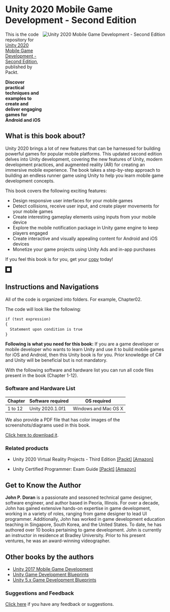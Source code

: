 # Unity 2020 Mobile Game Development - Second Edition

<a href="https://www.packtpub.com/product/unity-2020-mobile-game-development-second-edition/9781838987336?utm_source=github&utm_medium=repository&utm_campaign=9781838987336"><img src="https://static.packt-cdn.com/products/9781838987336/cover/smaller" alt="Unity 2020 Mobile Game Development - Second Edition" height="256px" align="right"></a>

This is the code repository for [Unity 2020 Mobile Game Development - Second Edition](https://www.packtpub.com/product/unity-2020-mobile-game-development-second-edition/9781838987336?utm_source=github&utm_medium=repository&utm_campaign=9781838987336), published by Packt.

**Discover practical techniques and examples to create and deliver engaging games for Android and iOS**

## What is this book about?
Unity 2020 brings a lot of new features that can be harnessed for building powerful games for popular mobile platforms. This updated second edition delves into Unity development, covering the new features of Unity, modern development practices, and augmented reality (AR) for creating an immersive mobile experience. The book takes a step-by-step approach to building an endless runner game using Unity to help you learn mobile game development concepts.

This book covers the following exciting features: 
* Design responsive user interfaces for your mobile games
* Detect collisions, receive user input, and create player movements for your mobile games
* Create interesting gameplay elements using inputs from your mobile device
* Explore the mobile notification package in Unity game engine to keep players engaged
* Create interactive and visually appealing content for Android and iOS devices
* Monetize your game projects using Unity Ads and in-app purchases

If you feel this book is for you, get your [copy](https://www.amazon.com/dp/1838987339) today!

<a href="https://www.packtpub.com/?utm_source=github&utm_medium=banner&utm_campaign=GitHubBanner"><img src="https://raw.githubusercontent.com/PacktPublishing/GitHub/master/GitHub.png" alt="https://www.packtpub.com/" border="5" /></a>

## Instructions and Navigations
All of the code is organized into folders. For example, Chapter02.

The code will look like the following:
```
if (test expression)
{
  Statement upon condition is true
}
```

**Following is what you need for this book:**
If you are a game developer or mobile developer who wants to learn Unity and use it to build mobile games for iOS and Android, then this Unity book is for you. Prior knowledge of C# and Unity will be beneficial but is not mandatory.

With the following software and hardware list you can run all code files present in the book (Chapter 1-12).

### Software and Hardware List

| Chapter  | Software required                   | OS required                        |
| -------- | ------------------------------------| -----------------------------------|
| 1 to 12        | Unity 2020.1.0f1                    | Windows and Mac OS X |

We also provide a PDF file that has color images of the screenshots/diagrams used in this book. 

[Click here to download it](https://static.packt-cdn.com/downloads/9781838987336_ColorImages.pdf).

### Related products <Other books you may enjoy>
* Unity 2020 Virtual Reality Projects - Third Edition [[Packt]](https://www.packtpub.com/product/unity-2020-virtual-reality-projects-third-edition/9781839217333?utm_source=github&utm_medium=repository&utm_campaign=9781839217333) [[Amazon]](https://www.amazon.com/dp/1839217332)

* Unity Certified Programmer: Exam Guide [[Packt]](https://www.packtpub.com/product/unity-certified-programmer-exam-guide/9781838828424?utm_source=github&utm_medium=repository&utm_campaign=9781838828424) [[Amazon]](https://www.amazon.com/dp/1838828427)

## Get to Know the Author
**John P. Doran**
is a passionate and seasoned technical game designer, software engineer, and author based in Peoria, Illinois.
For over a decade, John has gained extensive hands-on expertise in game development, working in a variety of roles, ranging from game designer to lead UI programmer. Additionally, John has worked in game development education teaching in Singapore, South Korea, and the United States. To date, he has authored over 10 books pertaining to game development.
John is currently an instructor in residence at Bradley University. Prior to his present ventures, he was an award-winning videographer.


## Other books by the authors
* [Unity 2017 Mobile Game Development](https://www.packtpub.com/product/unity-2017-mobile-game-development/9781787288713?utm_source=github&utm_medium=repository&utm_campaign=9781787288713)
* [Unity Game Development Blueprints](https://www.packtpub.com/product/unity-game-development-blueprints/9781783553655?utm_source=github&utm_medium=repository&utm_campaign=9781783553655)
* [Unity 5.x Game Development Blueprints](https://www.packtpub.com/product/unity-5-x-game-development-blueprints/9781785883118?utm_source=github&utm_medium=repository&utm_campaign=9781785883118)

### Suggestions and Feedback
[Click here](https://docs.google.com/forms/d/e/1FAIpQLSdy7dATC6QmEL81FIUuymZ0Wy9vH1jHkvpY57OiMeKGqib_Ow/viewform) if you have any feedback or suggestions.
